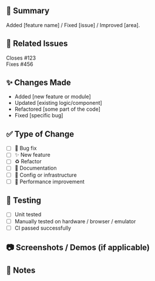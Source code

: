 ## 📌 Summary
<!-- Briefly explain what this PR does -->
Added [feature name] / Fixed [issue] / Improved [area].

## 🧩 Related Issues
<!-- Link to related issues (if any) -->
Closes #123  
Fixes #456

## ✨ Changes Made
<!-- Bullet list of key changes -->
- Added [new feature or module]
- Updated [existing logic/component]
- Refactored [some part of the code]
- Fixed [specific bug]

## ✅ Type of Change
<!-- Select one or more by replacing [ ] with [x] -->
- [ ] 🐛 Bug fix
- [ ] ✨ New feature
- [ ] ♻️ Refactor
- [ ] 📝 Documentation
- [ ] 🔧 Config or infrastructure
- [ ] 🚀 Performance improvement

## 🧪 Testing
<!-- Describe how you tested this or what needs to be tested -->
- [ ] Unit tested
- [ ] Manually tested on hardware / browser / emulator
- [ ] CI passed successfully

## 📷 Screenshots / Demos (if applicable)
<!-- Add any screenshots, screen recordings, or GIFs here -->

## 📝 Notes
<!-- Additional context, caveats, or TODOs -->
